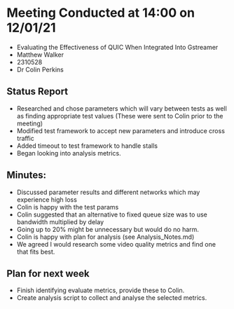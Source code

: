 # Meeting Conducted at 14:00 on 12/01/21

* Evaluating the Effectiveness of QUIC When Integrated Into Gstreamer
* Matthew Walker
* 2310528
* Dr Colin Perkins


## Status Report

* Researched and chose parameters which will vary between tests as well as finding appropriate test values (These were sent to Colin prior to the meeting)
* Modified test framework to accept new parameters and introduce cross traffic
* Added timeout to test framework to handle stalls
* Began looking into analysis metrics.


## Minutes:

* Discussed parameter results and different networks which may experience high loss
* Colin is happy with the test params
* Colin suggested that an alternative to fixed queue size was to use bandwidth multiplied by delay
* Going up to 20\% might be unnecessary but would do no harm.
* Colin is happy with plan for analysis (see Analysis_Notes.md)
* We agreed I would research some video quality metrics and find one that fits best.


## Plan for next week

- Finish identifying evaluate metrics, provide these to Colin.
- Create analysis script to collect and analyse the selected metrics.





